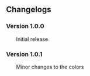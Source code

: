 ## Changelogs

### Version 1.0.0
&nbsp;&nbsp;&nbsp;&nbsp;&nbsp;&nbsp;&nbsp;Initial release

### Version 1.0.1
&nbsp;&nbsp;&nbsp;&nbsp;&nbsp;&nbsp;&nbsp;Minor changes to the colors